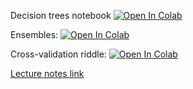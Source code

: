 Decision trees notebook
[![Open In Colab](https://colab.research.google.com/assets/colab-badge.svg)](https://colab.research.google.com/github/girafe-ai/ml-mipt/blob/21f_basic/week0_05_trees_and_ensembles/practice0_05_decision_trees.ipynb)

Ensembles:
[![Open In Colab](https://colab.research.google.com/assets/colab-badge.svg)](https://colab.research.google.com/github/girafe-ai/ml-mipt/blob/21f_basic/week0_05_trees_and_ensembles/practice0_05_ensembles.ipynb)

Cross-validation riddle:
[![Open In Colab](https://colab.research.google.com/assets/colab-badge.svg)](https://colab.research.google.com/github/girafe-ai/ml-mipt/blob/21f_basic/week0_05_trees_and_ensembles/week0_05_Cross_validation_riddle.ipynb)

[Lecture notes link](https://github.com/girafe-ai/ml-mipt/blob/21f_basic/week0_05_trees_and_ensembles/ml-mipt_21f_lect005_trees_and_ensembles_style.pdf)
